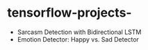 # tensorflow-projects-
* Sarcasm Detection with Bidirectional LSTM
* Emotion Detector: Happy vs. Sad Detector
